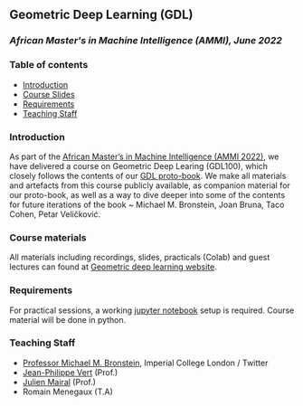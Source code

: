 Geometric Deep Learning (GDL)
----------------------------------
### *African Master's in Machine Intelligence (AMMI), June 2022*

### Table of contents

* [Introduction](#introduction)
* [Course Slides](#course-slides)
* [Requirements](#requirements)
* [Teaching Staff](#teaching-staff)

### Introduction
As part of the [African Master’s in Machine Intelligence (AMMI 2022)](https://aimsammi.org/), we have delivered a course on Geometric Deep Learing (GDL100), which closely follows the contents of our [GDL proto-book](https://arxiv.org/abs/2104.13478). We make all materials and artefacts from this course publicly available, as companion material for our proto-book, as well as a way to dive deeper into some of the contents for future iterations of the book ~ Michael M. Bronstein, Joan Bruna, Taco Cohen, Petar Veličković.

### Course materials

All materials including recordings, slides, practicals (Colab) and guest lectures can found at [Geometric deep learning website](https://geometricdeeplearning.com/lectures/).

### Requirements

For practical sessions, a working [jupyter notebook](https://jupyter.org/install) setup is required. Course material will be done in python.

### Teaching Staff
- [Professor Michael M. Bronstein](https://people.lu.usi.ch/bronstem/), Imperial College London / Twitter
- [Jean-Philippe Vert](http://cbio.mines-paristech.fr/~jvert) (Prof.)
- [Julien Mairal](https://lear.inrialpes.fr/people/mairal/) (Prof.)
- Romain Menegaux (T.A)


